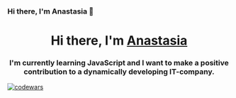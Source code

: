 ### Hi there, I'm Anastasia 👋

<h1 align="center">Hi there, I'm 
  <a href="https://www.linkedin.com/in/anastasiia-yermolaieva/" target="_blank">Anastasia</a> 
</h1>
<h3 align="center">I'm currently learning JavaScript and I want to make a positive contribution to a dynamically developing IT-company.</h3>

[![codewars](https://www.codewars.com/users/anasluchevska/badges/large)](https://www.codewars.com/users/anasluchevska)  
